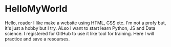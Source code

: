 # HelloMyWorld
Hello, reader
  I like make a website using HTML, CSS etc. I'm not a profy but, it's just a hobby but I try. ALso I want to start learn Python, JS and Data science. I registered for GitHub to use it like tool for training. Here I will practice and save a resourses.  
  
